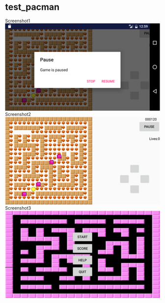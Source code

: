 # test_pacman
Screenshot1
![screentshots](https://github.com/zdarovich/test_pacman/blob/master/device-2017-01-16-125909.png "Pic 1")
Screenshot2
![screentshots](https://github.com/zdarovich/test_pacman/blob/master/device-2017-01-16-125850.png "Pic 2")
Screenshot3
![screentshots](https://github.com/zdarovich/test_pacman/blob/master/device-2017-01-16-125727.png "Pic 3")


